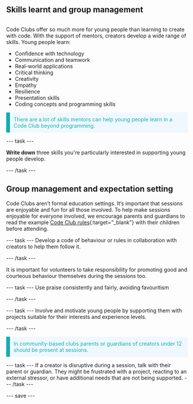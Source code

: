 ## Skills learnt and group management

<div style="display: flex; flex-wrap: wrap">
<div style="flex-basis: 200px; flex-grow: 1; margin-right: 15px;">
  

Code Clubs offer so much more for young people than learning to create with code.  With the support of mentors, creators develop a wide range of skills. Young people learn:

+ Confidence with technology
+ Communication and teamwork
+ Real-world applications
+ Critical thinking
+ Creativity
+ Empathy
+ Resilience
+ Presentation skills
+ Coding concepts and programming skills

  
<p style="border-left: solid; border-width:10px; border-color: #0faeb0; background-color: aliceblue; padding: 10px;">
<span style="color: #0faeb0">There are a lot of skills mentors can help young people learn in a Code Club beyond programming. 
</p>

--- task ---

**Write down** three skills you're particularly interested in supporting young people develop.

--- /task ---
  
## Group management and expectation setting
Code Clubs aren’t formal education settings. It’s important that sessions are enjoyable and fun for all those involved. To help make sessions enjoyable for everyone involved, we encourage parents and guardians to read the example [Code Club rules](https://rpf.io/cc-rules){:target="_blank"} with their children before attending. 

--- task ---
Develop a code of behaviour or rules in collaboration with creators to help them follow it.

--- /task ---

It is important for volunteers to take responsibility for promoting good and courteous behaviour themselves during the sessions too. 

--- task ---
Use praise consistently and fairly, avoiding favouritism
  
--- /task ---
  
--- task ---
Involve and motivate young people by supporting them with projects suitable for their interests and experience levels.

--- /task ---

<p style="border-left: solid; border-width:10px; border-color: #0faeb0; background-color: aliceblue; padding: 10px;">
<span style="color: #0faeb0">In community-based clubs parents or guardians of creators under 12 should be present at sessions. 
</p>

--- task ---
If a creator is disruptive during a session, talk with their parent or guardian. They might be frustrated with a project, reacting to an external stressor, or have additional needs that are not being supported.
--- /task ---


--- save ---

